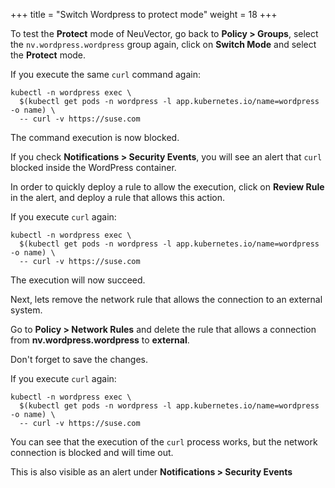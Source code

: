 +++
title = "Switch Wordpress to protect mode"
weight = 18
+++

To test the **Protect** mode of NeuVector, go back to **Policy > Groups**, select the `nv.wordpress.wordpress` group again, click on **Switch Mode** and select the **Protect** mode.

If you execute the same `curl` command again:

```ctr:kubernetes01
kubectl -n wordpress exec \
  $(kubectl get pods -n wordpress -l app.kubernetes.io/name=wordpress -o name) \
  -- curl -v https://suse.com
```

The command execution is now blocked.

If you check **Notifications > Security Events**, you will see an alert that `curl` blocked inside the WordPress container.

In order to quickly deploy a rule to allow the execution, click on **Review Rule** in the alert, and deploy a rule that allows this action.

If you execute `curl` again:

```ctr:kubernetes01
kubectl -n wordpress exec \
  $(kubectl get pods -n wordpress -l app.kubernetes.io/name=wordpress -o name) \
  -- curl -v https://suse.com
```

The execution will now succeed.

Next, lets remove the network rule that allows the connection to an external system.

Go to **Policy > Network Rules** and delete the rule that allows a connection from **nv.wordpress.wordpress** to **external**.

Don't forget to save the changes.

If you execute `curl` again:

```ctr:kubernetes01
kubectl -n wordpress exec \
  $(kubectl get pods -n wordpress -l app.kubernetes.io/name=wordpress -o name) \
  -- curl -v https://suse.com
```

You can see that the execution of the `curl` process works, but the network connection is blocked and will time out.

This is also visible as an alert under **Notifications > Security Events**
